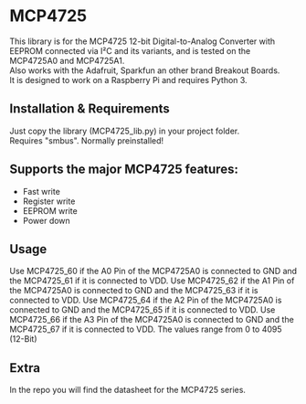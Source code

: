 # MCP4725
This library is for the MCP4725 12-bit Digital-to-Analog Converter with EEPROM connected via I²C and its variants, and is tested on the MCP4725A0 and MCP4725A1.<br>
Also works with the Adafruit, Sparkfun an other brand Breakout Boards.<br>
It is designed to work on a Raspberry Pi and requires Python 3.

## Installation & Requirements
Just copy the library (MCP4725_lib.py) in your project folder.<br>
Requires "smbus". Normally preinstalled!

## Supports the major MCP4725 features:
- Fast write
- Register write
- EEPROM write
- Power down

## Usage
Use MCP4725_60 if the A0 Pin of the MCP4725A0 is connected to GND and the MCP4725_61 if it is connected to VDD.
Use MCP4725_62 if the A1 Pin of the MCP4725A0 is connected to GND and the MCP4725_63 if it is connected to VDD.
Use MCP4725_64 if the A2 Pin of the MCP4725A0 is connected to GND and the MCP4725_65 if it is connected to VDD.
Use MCP4725_66 if the A3 Pin of the MCP4725A0 is connected to GND and the MCP4725_67 if it is connected to VDD.
The values range from 0 to 4095 (12-Bit)

## Extra
In the repo you will find the datasheet for the MCP4725 series.
